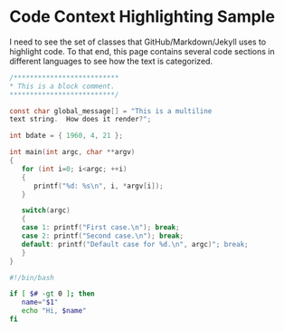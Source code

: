 # Code Context Highlighting Sample

I need to see the set of classes that GitHub/Markdown/Jekyll uses to
highlight code.  To that end, this page contains several code sections
in different languages to see how the text is categorized.

~~~c
/**************************
* This is a block comment.
**************************/

const char global_message[] = "This is a multiline
text string.  How does it render?";

int bdate = { 1960, 4, 21 };

int main(int argc, char **argv)
{
   for (int i=0; i<argc; ++i)
   {
      printf("%d: %s\n", i, *argv[i]);
   }

   switch(argc)
   {
   case 1: printf("First case.\n"); break;
   case 2: printf("Second case.\n"); break;
   default: printf("Default case for %d.\n", argc)"; break; 
   }
}
~~~

~~~sh
#!/bin/bash

if [ $# -gt 0 ]; then
   name="$1"
   echo "Hi, $name"
fi
~~~


